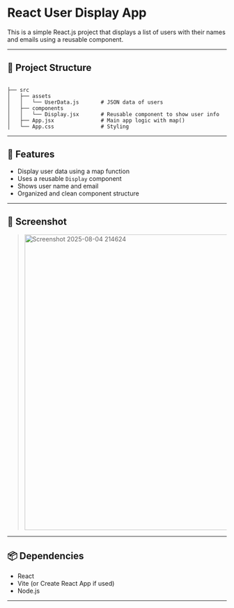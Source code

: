 
# React User Display App

This is a simple React.js project that displays a list of users with their names and emails using a reusable component.

---

## 📁 Project Structure

```

├── src
│   ├── assets
│   │   └── UserData.js       # JSON data of users
│   ├── components
│   │   └── Display.jsx       # Reusable component to show user info
│   ├── App.jsx               # Main app logic with map()
│   └── App.css               # Styling

````

---

## 🚀 Features

- Display user data using a map function
- Uses a reusable `Display` component
- Shows user name and email
- Organized and clean component structure

---

## 📸 Screenshot

> <img width="531" height="680" alt="Screenshot 2025-08-04 214624" src="https://github.com/user-attachments/assets/514f5311-13f5-49be-8235-55c3c4ea09c2" />



---



## 📦 Dependencies

* React
* Vite (or Create React App if used)
* Node.js

---


